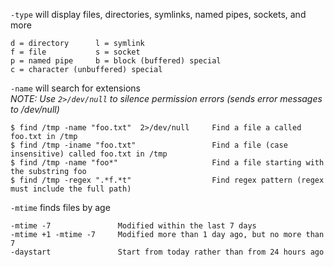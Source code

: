 `-type` will display files, directories, symlinks, named pipes, sockets, and more

```
d = directory      l = symlink
f = file           s = socket
p = named pipe     b = block (buffered) special
c = character (unbuffered) special
```

`-name` will search for extensions <br>
*NOTE: Use `2>/dev/null` to silence permission errors (sends error messages to /dev/null)*
```
$ find /tmp -name "foo.txt"  2>/dev/null     Find a file a called foo.txt in /tmp
$ find /tmp -iname "foo.txt"                 Find a file (case insensitive) called foo.txt in /tmp
$ find /tmp -name "foo*"                     Find a file starting with the substring foo
$ find /tmp -regex ".*f.*t"                  Find regex pattern (regex must include the full path)
```

`-mtime` finds files by age
```
-mtime -7               Modified within the last 7 days
-mtime +1 -mtime -7     Modified more than 1 day ago, but no more than 7
-daystart               Start from today rather than from 24 hours ago
```
